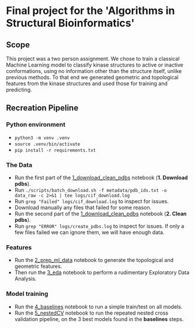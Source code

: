 # Final project for the 'Algorithms in Structural Bioinformatics'

## Scope
This project was a two person assignment. We chose to train a classical Machine Learning model to classify kinase structures to active or inactive conformations, using no information other than the structure itself, unlike previous methods. To that end we generated geometric and topological features from the kinase structures and used those for training and predicting.

## Recreation Pipeline
### Python environment
- `python3 -m venv .venv`
- `source .venv/bin/activate`
- `pip install -r requirements.txt`

### The Data
- Run the first part of the [1_download_clean_pdbs](notebooks/1_download_clean_pdbs.ipynb) notebook (__1. Download pdbs__).
- Run `./scripts/batch_download.sh -f metadata/pdb_ids.txt -o data_raw -c 2>&1 | tee logs/cif_download.log`
- Run `grep "Failed" logs/cif_download.log` to inspect for issues.
- Download manually any files that failed for some reason.
- Run the second part of the [1_download_clean_pdbs](notebooks/1_download_clean_pdbs.ipynb) notebook (__2. Clean pdbs__).
- Run `grep "ERROR" logs/create_pdbs.log` to inspect for issues. If only a few files failed we can ignore them, we will have enough data.

### Features
- Run the [2_prep_ml_data](notebooks/2_prep_ml_data.ipynb) notebook to generate the topological and geometric features.
- Then run the [3_eda](notebooks/3_eda.ipynb) notebook to perform a rudimentary Exploratory Data Analysis.

### Model training
- Run the [4_baselines](notebooks/4_baselines.ipynb) notebook to run a simple train/test on all models.
- Run the [5_nestedCV](notebooks/5_nestedCV.ipynb) notebook to run the repeated nested cross validation pipeline, on the 3 best models found in the __baselines__ steps.